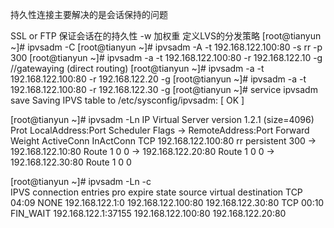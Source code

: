 
持久性连接主要解决的是会话保持的问题

SSL  or  FTP  保证会话在的持久性
-w 加权重
定义LVS的分发策略
[root@tianyun ~]# ipvsadm -C
[root@tianyun ~]# ipvsadm -A -t 192.168.122.100:80 -s rr -p 300
[root@tianyun ~]# ipvsadm -a -t 192.168.122.100:80 -r 192.168.122.10 -g	//gatewaying (direct routing)
[root@tianyun ~]# ipvsadm -a -t 192.168.122.100:80 -r 192.168.122.20 -g
[root@tianyun ~]# ipvsadm -a -t 192.168.122.100:80 -r 192.168.122.30 -g
[root@tianyun ~]# service ipvsadm save
Saving IPVS table to /etc/sysconfig/ipvsadm:               [  OK  ]

[root@tianyun ~]# ipvsadm -Ln
IP Virtual Server version 1.2.1 (size=4096)
Prot LocalAddress:Port Scheduler Flags
  	-> RemoteAddress:Port      Forward Weight ActiveConn InActConn
TCP  192.168.122.100:80 rr persistent 300
  	-> 192.168.122.10:80              Route   1      0          0
  	-> 192.168.122.20:80              Route   1      0          0
  	-> 192.168.122.30:80              Route   1      0          0

[root@tianyun ~]# ipvsadm -Ln -c				
IPVS connection entries
pro expire state           source                    virtual                       destination
TCP 04:09  NONE        192.168.122.1:0    192.168.122.100:80 192.168.122.30:80
TCP 00:10  FIN_WAIT  192.168.122.1:37155 192.168.122.100:80 192.168.122.20:80














